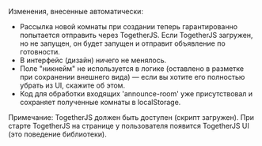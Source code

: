 Изменения, внесенные автоматически:
- Рассылка новой комнаты при создании теперь гарантированно попытается отправить через TogetherJS.
  Если TogetherJS загружен, но не запущен, он будет запущен и отправит объявление по готовности.
- В интерфейс (дизайн) ничего не менялось.
- Поле "никнейм" не используется в логике (оставлено в разметке при сохранении внешнего вида) — если вы хотите его полностью убрать из UI, скажите об этом.
- Код для обработки входящих 'announce-room' уже присутствовал и сохраняет полученные комнаты в localStorage.

Примечание: TogetherJS должен быть доступен (скрипт загружен). При старте TogetherJS на странице у пользователя появится TogetherJS UI (это поведение библиотеки).
